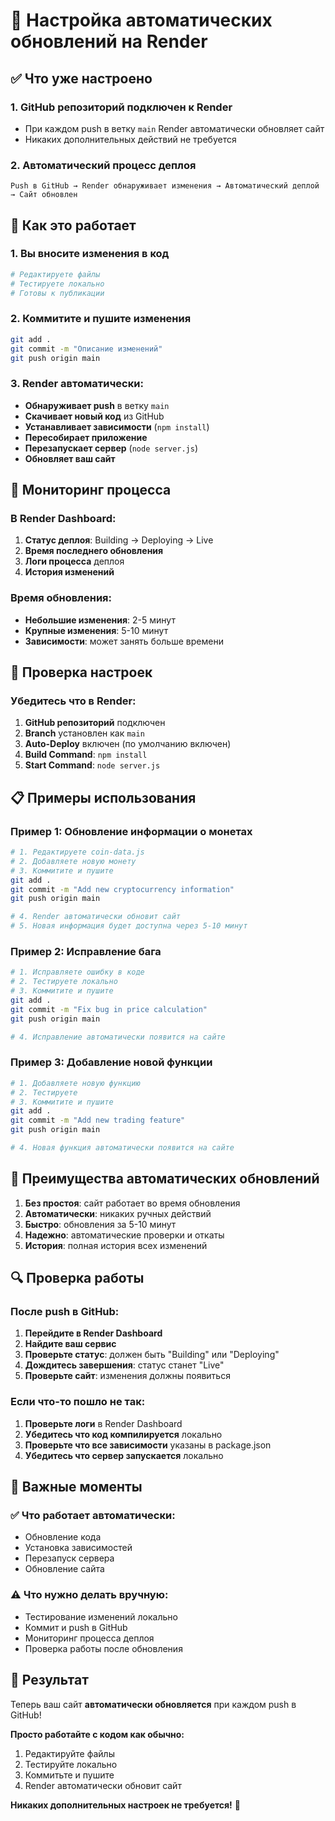 # 🔄 Настройка автоматических обновлений на Render

## ✅ Что уже настроено

### 1. GitHub репозиторий подключен к Render
- При каждом push в ветку `main` Render автоматически обновляет сайт
- Никаких дополнительных действий не требуется

### 2. Автоматический процесс деплоя
```
Push в GitHub → Render обнаруживает изменения → Автоматический деплой → Сайт обновлен
```

## 🚀 Как это работает

### 1. Вы вносите изменения в код
```bash
# Редактируете файлы
# Тестируете локально
# Готовы к публикации
```

### 2. Коммитите и пушите изменения
```bash
git add .
git commit -m "Описание изменений"
git push origin main
```

### 3. Render автоматически:
- **Обнаруживает push** в ветку `main`
- **Скачивает новый код** из GitHub
- **Устанавливает зависимости** (`npm install`)
- **Пересобирает приложение**
- **Перезапускает сервер** (`node server.js`)
- **Обновляет ваш сайт**

## 📱 Мониторинг процесса

### В Render Dashboard:
1. **Статус деплоя**: Building → Deploying → Live
2. **Время последнего обновления**
3. **Логи процесса** деплоя
4. **История изменений**

### Время обновления:
- **Небольшие изменения**: 2-5 минут
- **Крупные изменения**: 5-10 минут
- **Зависимости**: может занять больше времени

## 🔧 Проверка настроек

### Убедитесь что в Render:
1. **GitHub репозиторий** подключен
2. **Branch** установлен как `main`
3. **Auto-Deploy** включен (по умолчанию включен)
4. **Build Command**: `npm install`
5. **Start Command**: `node server.js`

## 📋 Примеры использования

### Пример 1: Обновление информации о монетах
```bash
# 1. Редактируете coin-data.js
# 2. Добавляете новую монету
# 3. Коммитите и пушите
git add .
git commit -m "Add new cryptocurrency information"
git push origin main

# 4. Render автоматически обновит сайт
# 5. Новая информация будет доступна через 5-10 минут
```

### Пример 2: Исправление бага
```bash
# 1. Исправляете ошибку в коде
# 2. Тестируете локально
# 3. Коммитите и пушите
git add .
git commit -m "Fix bug in price calculation"
git push origin main

# 4. Исправление автоматически появится на сайте
```

### Пример 3: Добавление новой функции
```bash
# 1. Добавляете новую функцию
# 2. Тестируете
# 3. Коммитите и пушите
git add .
git commit -m "Add new trading feature"
git push origin main

# 4. Новая функция автоматически появится на сайте
```

## 🎯 Преимущества автоматических обновлений

1. **Без простоя**: сайт работает во время обновления
2. **Автоматически**: никаких ручных действий
3. **Быстро**: обновления за 5-10 минут
4. **Надежно**: автоматические проверки и откаты
5. **История**: полная история всех изменений

## 🔍 Проверка работы

### После push в GitHub:
1. **Перейдите в Render Dashboard**
2. **Найдите ваш сервис**
3. **Проверьте статус**: должен быть "Building" или "Deploying"
4. **Дождитесь завершения**: статус станет "Live"
5. **Проверьте сайт**: изменения должны появиться

### Если что-то пошло не так:
1. **Проверьте логи** в Render Dashboard
2. **Убедитесь что код компилируется** локально
3. **Проверьте что все зависимости** указаны в package.json
4. **Убедитесь что сервер запускается** локально

## 🚨 Важные моменты

### ✅ Что работает автоматически:
- Обновление кода
- Установка зависимостей
- Перезапуск сервера
- Обновление сайта

### ⚠️ Что нужно делать вручную:
- Тестирование изменений локально
- Коммит и push в GitHub
- Мониторинг процесса деплоя
- Проверка работы после обновления

## 🎉 Результат

Теперь ваш сайт **автоматически обновляется** при каждом push в GitHub! 

**Просто работайте с кодом как обычно:**
1. Редактируйте файлы
2. Тестируйте локально  
3. Коммитьте и пушите
4. Render автоматически обновит сайт

**Никаких дополнительных настроек не требуется!** 🚀
